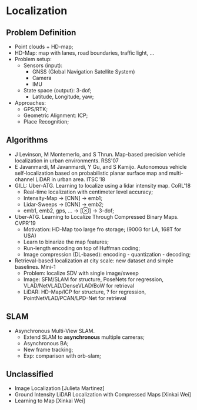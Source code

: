 # Localization

## Problem Definition
- Point clouds + HD-map;
- HD-Map: map with lanes, road boundaries, traffic light, ...
- Problem setup:
	- Sensors (input):
		- GNSS (Global Navigation Satellite System)
		- Camera
		- IMU
	- State space (output): 3-dof;
		- Latitude, Longitude, yaw;
- Approaches:
	- GPS/RTK;
	- Geometric Alignment: ICP;
	- Place Recognition;

## Algorithms
- J Levinson, M Montemerlo, and S Thrun. Map-based precision vehicle localization in urban environments. RSS'07
- E Javanmardi, M Javanmardi, Y Gu, and S Kamijo. Autonomous vehicle self-localization based on probabilistic planar surface map and multi-channel LiDAR in urban area. ITSC'18
- GILL: Uber-ATG. Learning to localize using a lidar intensity map. CoRL'18
	- Real-time localization with centimeter level accuracy;
	- Intensity-Map -> [CNN] -> emb1;
	- Lidar-Sweeps -> [CNN] -> emb2;
	- emb1, emb2, gps, ... -> [⊗] -> 3-dof;
- Uber-ATG. Learning to Localize Through Compressed Binary Maps. CVPR'19
	- Motivation: HD-Map too large fro storage; (900G for LA, 168T for USA)
	- Learn to binarize the map features;
	- Run-length encoding on top of Huffman coding;
	- Image compression (DL-based): encoding - quantization - decoding;
- Retrieval-based localization at city scale: new dataset and simple baselines. Mini-1
	- Problem: localize SDV with single image/sweep
	- Image: SFM/SLAM for structure, PoseNets for regression, VLAD/NetVLAD/DenseVLAD/BoW for retrieval
	- LiDAR: HD-Map/ICP for structure, ? for regression, PointNetVLAD/PCAN/LPD-Net for retrieval

## SLAM
- Asynchronous Multi-View SLAM.
	- Extend SLAM to **asynchronous** multiple cameras;
	- Asynchronous BA;
	- New frame tracking;
	- Exp: comparison with orb-slam;

## Unclassified
- Image Localization [Julieta Martinez]
- Ground Intensity LiDAR Localization with Compressed Maps [Xinkai Wei]
- Learning to Map [Xinkai Wei]
